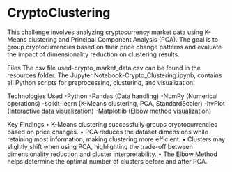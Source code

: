 # CryptoClustering
This challenge involves analyzing cryptocurrency market data using K-Means clustering and Principal Component Analysis (PCA). The goal is to group cryptocurrencies based on their price change patterns and evaluate the impact of dimensionality reduction on clustering results.

Files
The csv file used-crypto_market_data.csv can be found in the resources folder.
The Jupyter Notebook-Crypto_Clustering.ipynb, contains all Python scripts for preprocessing, clustering, and visualization.

Technologies Used
-Python
-Pandas (Data handling)
-NumPy (Numerical operations)
-scikit-learn (K-Means clustering, PCA, StandardScaler)
-hvPlot (Interactive data visualization)
-Matplotlib (Elbow method visualization)

Key Findings
	•	K-Means clustering successfully groups cryptocurrencies based on price changes.
	•	PCA reduces the dataset dimensions while retaining most information, making clustering more efficient.
	•	Clusters may slightly shift when using PCA, highlighting the trade-off between dimensionality reduction and cluster interpretability.
	•	The Elbow Method helps determine the optimal number of clusters before and after PCA.
